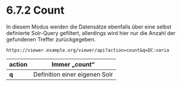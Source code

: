 # 6.7.2 Count

In diesem Modus werden die Datensätze ebenfalls über eine selbst definierte Solr-Query gefiltert, allerdings wird hier nur die Anzahl der gefundenen Treffer zurückgegeben.

```text
https://viewer.example.org/viewer/api?action=count&q=DC:varia
```

| **action**  | Immer „count“  |
| --- | --- |
| **q**  | Definition einer eigenen Solr |

